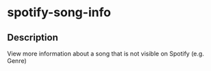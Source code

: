 # spotify-song-info

## Description
View more information about a song that is not visible on Spotify (e.g. Genre)
